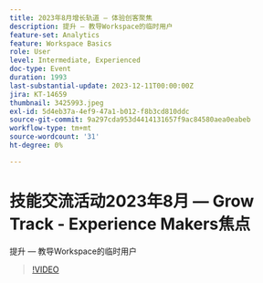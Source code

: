 ```yaml
---
title: 2023年8月增长轨道 — 体验创客聚焦
description: 提升 — 教导Workspace的临时用户
feature-set: Analytics
feature: Workspace Basics
role: User
level: Intermediate, Experienced
doc-type: Event
duration: 1993
last-substantial-update: 2023-12-11T00:00:00Z
jira: KT-14659
thumbnail: 3425993.jpeg
exl-id: 5d4eb37a-4ef9-47a1-b012-f8b3cd810ddc
source-git-commit: 9a297cda953d4414131657f9ac84580aea0eabeb
workflow-type: tm+mt
source-wordcount: '31'
ht-degree: 0%

---
```


# 技能交流活动2023年8月 — Grow Track - Experience Makers焦点

提升 — 教导Workspace的临时用户

>[!VIDEO](https://video.tv.adobe.com/v/3425993/?learn=on)
